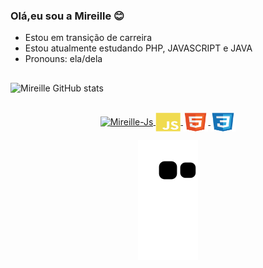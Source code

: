 ### Olá,eu sou a Mireille 😊
- Estou em transição de carreira
- Estou atualmente estudando PHP, JAVASCRIPT e JAVA
- Pronouns: ela/dela
  ##
![Mireille GitHub stats](https://github-readme-stats.vercel.app/api?username=MireilleCristina&show_icons=true&theme=radical)
<div align="center">
  <a href="https://github.com/MireilleCristina">
 

 <div style="display: inline_block"><br
   <link rel="stylesheet" href="https://cdn.jsdelivr.net/gh/devicons/devicon@v2.15.1/devicon.min.css">
  <img align="center" alt="Mireille-Js" height="30" width="40" src="https://cdn.jsdelivr.net/gh/devicons/devicon/icons/java/java-plain-wordmark.svg" />
  <img align="center" alt="Mireille-Js" height="30" width="40" src="https://raw.githubusercontent.com/devicons/devicon/master/icons/javascript/javascript-plain.svg">
  <img align="center" alt="Mireille-HTML" height="30" width="40" src="https://raw.githubusercontent.com/devicons/devicon/master/icons/html5/html5-original.svg">
  <img align="center" alt="Mireille-CSS" height="30" width="40" src="https://raw.githubusercontent.com/devicons/devicon/master/icons/css3/css3-original.svg">
<div> 
 
  ![Snake animation](https://github.com/MireilleCristina/MireilleCristina/blob/output/github-contribution-grid-snake.svg)
 
</div>

